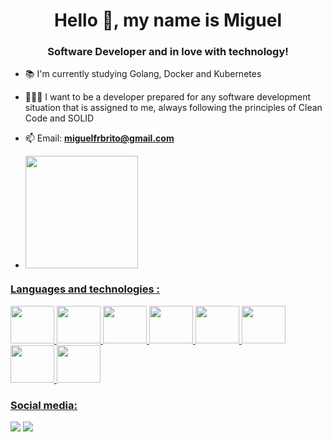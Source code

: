 <h1 align="center">Hello 👋, my name is Miguel</h1>
<h3 align="center">Software Developer and in love with technology!</h3>

- 📚 I'm currently studying Golang, Docker and Kubernetes

- 👨🏽‍💻 I want to be a developer prepared for any software development situation that is assigned to me, always following the principles of Clean Code and SOLID

- 📫 Email: **miguelfrbrito@gmail.com**

- <div>
  <a href="https://github.com/migbrit">
  <img height="180em" src="https://github-readme-stats.vercel.app/api/top-langs/?username=migbrit&layout=compact&langs_count=7&theme=vue-dark"/>
  </div>

<h3 align="left">Languages and technologies :</h3>
  <div>
  <img height="60" width="70" src="https://cdn.jsdelivr.net/gh/devicons/devicon/icons/csharp/csharp-original.svg" />
  <img height="60" width="70" src="https://cdn.jsdelivr.net/gh/devicons/devicon/icons/dotnetcore/dotnetcore-original.svg" />
  <img height="60" width="70" src="https://cdn.jsdelivr.net/gh/devicons/devicon/icons/nodejs/nodejs-original.svg" />
  <img height="60" width="70" src="https://cdn.jsdelivr.net/gh/devicons/devicon/icons/typescript/typescript-original.svg" />
  <img height="60" width="70" src="https://cdn.jsdelivr.net/gh/devicons/devicon/icons/javascript/javascript-original.svg" />
  <img height="60" width="70" src="https://cdn.jsdelivr.net/gh/devicons/devicon/icons/html5/html5-original.svg" />         
  <img height="60" width="70" src="https://cdn.jsdelivr.net/gh/devicons/devicon/icons/css3/css3-original.svg" />         
  <img height="60" width="70" src="https://cdn.jsdelivr.net/gh/devicons/devicon/icons/git/git-original.svg" />   
  </div>


<h3 align="left">Social media:</h3>
<div> 
  <a href="https://www.instagram.com/mbrito_._/" target="_blank"><img src="https://img.shields.io/badge/-Instagram-%23E4405F?style=for-the-badge&logo=instagram&logoColor=white" target="_blank"></a>
  <a href="https://www.linkedin.com/in/mrbrito/" target="_blank"><img src="https://img.shields.io/badge/-LinkedIn-%230077B5?style=for-the-badge&logo=linkedin&logoColor=white" target="_blank"></a> 
</div>




